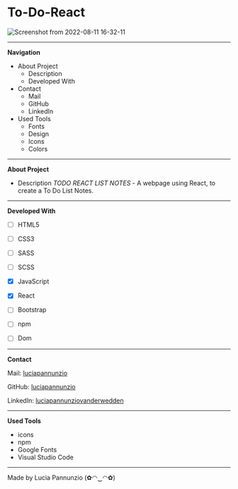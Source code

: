# To-Do-React


![Screenshot from 2022-08-11 16-32-11](https://user-images.githubusercontent.com/89199990/184158385-0595f9c6-387c-434d-ae39-edb181db5f90.png)







  
  
  
  * * *


**Navigation**
 - About Project
    - Description
    - Developed With
 - Contact
    - Mail
    - GitHub  
    - LinkedIn
 - Used Tools
    - Fonts
    - Design
    - Icons
    - Colors


* * *


**About Project**
 - Description
*TODO REACT LIST NOTES* - A webpage using React, to create a To Do List Notes.


* * *


**Developed With**
 - [ ] HTML5
 - [ ] CSS3
 - [ ] SASS
 - [ ] SCSS
 - [X] JavaScript
 - [x] React
 - [ ] Bootstrap
 - [ ] npm
 - [ ] Dom
 
 
 * * *
 
 
**Contact**

Mail: [luciapannunzio](https://mail.google.com/mail/u/0/#inbox)

GitHub: [luciapannunzio](https://github.com/luciapannunzio/)

LinkedIn: [luciapannunziovanderwedden](https://www.linkedin.com/in/luciapannunziovanderwedden/)


* * *


**Used Tools**
- icons
- npm
- Google Fonts
- Visual Studio Code


* * *



Made by Lucia Pannunzio (✿◠‿◠✿)
